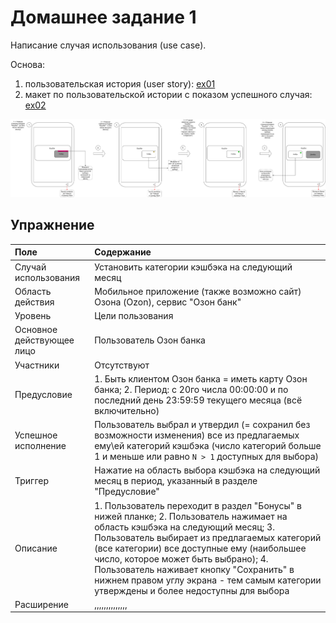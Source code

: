 # Домашнее задание 1

Написание случая использования (use case).

Основа:

1. пользовательская история (user story): [ex01](../ex01/README.md)
2. макет по пользовательской истории с показом успешного случая: [ex02](../ex02/README.md)

![Exercise 02 - User Story layout](../ex02/Ozon_next_month_cashback_feature_mobile_app.drawio.png "Exercise 02 - User Story layout")

## Упражнение

| Поле | Содержание |
|:-----|:-----------|
| Случай использования | Установить категории кэшбэка на следующий месяц |
| Область действия | Мобильное приложение (также возможно сайт) Озона (Ozon), сервис "Озон банк" |
| Уровень | Цели пользования |
| Основное действующее лицо | Пользователь Озон банка |
| Участники | Отсутствуют |
| Предусловие | 1. Быть клиентом Озон банка = иметь карту Озон банка; 2. Период: с 20го числа 00:00:00 и по последний день 23:59:59 текущего месяца (всё включительно) |
| Успешное исполнение | Пользователь выбрал и утвердил (= сохранил без возможности изменения) все из предлагаемых ему\ей категорий кэшбэка (число категорий больше 1 и меньше или равно `N > 1` доступных для выбора) |
| Триггер | Нажатие на область выбора кэшбэка на следующий месяц в период, указанный в разделе "Предусловие" |
| Описание | 1. Пользователь переходит в раздел "Бонусы" в нижей планке;  2. Пользователь нажимает на область кэшбэка на следующий месяц;  3. Пользователь выбирает из предлагаемых категорий (все категории) все доступные ему (наибольшее число, которое может быть выбрано);  4. Пользователь наживает кнопку "Сохранить" в нижнем правом углу экрана - тем самым категории утверждены и более недоступны для выбора |
| Расширение | ,,,,,,,,,,,,,, |
